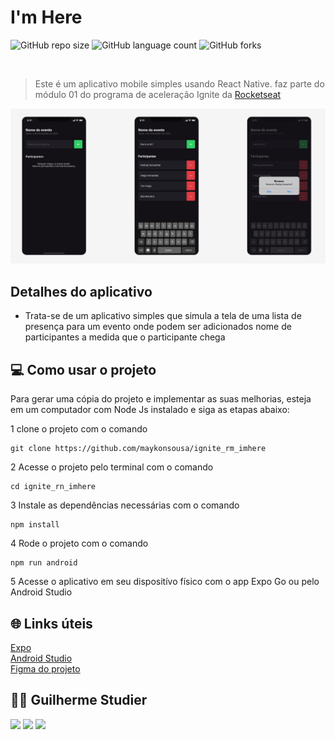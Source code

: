 # I'm Here



![GitHub repo size](https://img.shields.io/github/repo-size/maykonsousa/ignite_rn_imhere)
![GitHub language count](https://img.shields.io/github/languages/count/maykonsousa/ignite_rn_imhere)
![GitHub forks](https://img.shields.io/github/forks/maykonsousa/ignite_rn_imhere)



  
  <br>

> Este é um aplicativo mobile simples usando React Native. faz parte do módulo 01 do programa de aceleração Ignite da [Rocketseat](http://app.ropcketseat.com.br)

<img src="./assets/img.png"/>

## Detalhes do aplicativo

- Trata-se de um aplicativo simples que simula a tela de uma lista de presença para um evento onde podem ser adicionados nome de participantes a medida que o participante chega

## 💻 Como usar o projeto
Para gerar uma cópia do projeto e implementar as suas melhorias, esteja em um computador com Node Js instalado e siga as etapas abaixo:

1  clone o projeto com o comando 
```
git clone https://github.com/maykonsousa/ignite_rm_imhere
``` 
2  Acesse o projeto pelo terminal com o comando 
```
cd ignite_rn_imhere
```  
3  Instale as dependências necessárias com o comando
```
npm install
```

4  Rode o projeto com o comando
```
npm run android
``` 
5  Acesse o aplicativo em seu dispositívo físico com o app Expo Go ou pelo Android Studio 

## 🌐 Links úteis
[Expo](https://expo.dev/)  
[Android Studio](https://developer.android.com/studio/install?hl=pt-br)  
[Figma do projeto](https://www.figma.com/file/AXOlKzH6ZUmKXWqfQXquhe/Chapter-I---Im-Here?type=design&node-id=0%3A1&mode=design&t=2D2quWd8YnSN11KK-1)


## 🧑‍💻 Guilherme Studier

[<img src="https://img.shields.io/badge/linkedin-%230077B5.svg?&style=for-the-badge&logo=linkedin&logoColor=white" />](https://www.linkedin.com/in/guilherme-dos-santos-studier-b65b94195/)
[<img src=" https://img.shields.io/badge/GitHub-100000?style=for-the-badge&logo=github&logoColor=white" />](https://github.com/guilherme-studier)
[<img src="https://img.shields.io/website-up-down-green-red/http/shields.io.svg" height="28" />](https://guilherme-studier.vercel.app/
)
